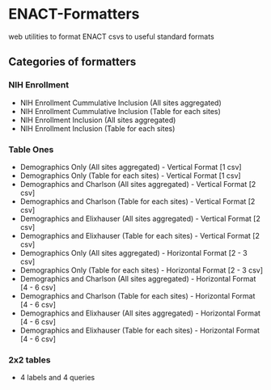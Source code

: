# ENACT-Formatters
web utilities to format ENACT csvs to useful standard formats

## Categories of formatters
### NIH Enrollment
  * NIH Enrollment Cummulative Inclusion (All sites aggregated)
  * NIH Enrollment Cummulative Inclusion (Table for each sites)
  * NIH Enrollment Inclusion (All sites aggregated)
  * NIH Enrollment Inclusion (Table for each sites)

### Table Ones
  * Demographics Only (All sites aggregated) - Vertical Format [1 csv]
  * Demographics Only (Table for each sites) - Vertical Format [1 csv]
  * Demographics and Charlson (All sites aggregated) - Vertical Format [2 csv]
  * Demographics and Charlson (Table for each sites) - Vertical Format [2 csv]
  * Demographics and Elixhauser (All sites aggregated) - Vertical Format [2 csv]
  * Demographics and Elixhauser (Table for each sites) - Vertical Format [2 csv]
  * Demographics Only (All sites aggregated) - Horizontal Format [2 - 3 csv]
  * Demographics Only (Table for each sites) - Horizontal Format [2 - 3 csv]
  * Demographics and Charlson (All sites aggregated) - Horizontal Format [4 - 6 csv]
  * Demographics and Charlson (Table for each sites) - Horizontal Format [4 - 6 csv]
  * Demographics and Elixhauser (All sites aggregated) - Horizontal Format [4 - 6 csv]
  * Demographics and Elixhauser (Table for each sites) - Horizontal Format [4 - 6 csv]
  
### 2x2 tables
  * 4 labels and 4 queries
  
